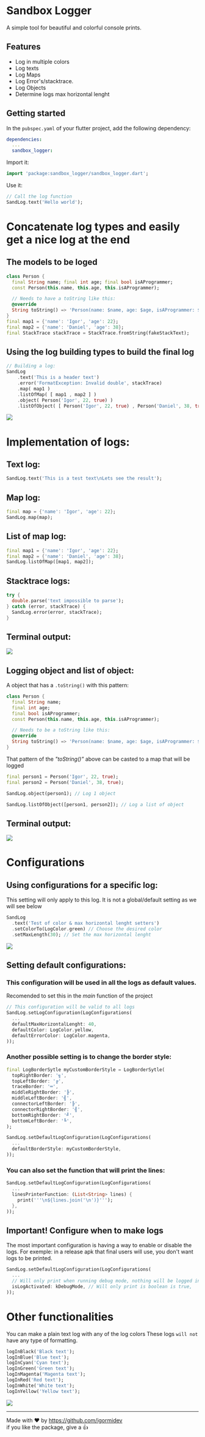 # Sandbox Logger
A simple tool for beautiful and colorful console prints.

## Features
- Log in multiple colors
- Log texts
- Log Maps
- Log Error's/stacktrace.
- Log Objects
- Determine logs max horizontal lenght

## Getting started

In the `pubspec.yaml` of your flutter project, add the following dependency:

```yaml
dependencies:
  ...
  sandbox_logger: 
```

Import it:

```dart
import 'package:sandbox_logger/sandbox_logger.dart';
```

Use it:

```dart
// Call the log function
SandLog.text('Hello world');
```

# Concatenate log types and easily get a nice log at the end

## The models to be loged
```dart 
class Person {
  final String name; final int age; final bool isAProgrammer;
  const Person(this.name, this.age, this.isAProgrammer);

  // Needs to have a toString like this:
  @override
  String toString() => 'Person(name: $name, age: $age, isAProgrammer: $isAProgrammer)';
}
final map1 = {'name': 'Igor', 'age': 22};
final map2 = {'name': 'Daniel', 'age': 38};
final StackTrace stackTrace = StackTrace.fromString(fakeStackText);
```
## Using the log building types to build the final log
```dart 
// Building a log:
SandLog
    .text('This is a header text')
    .error('FormatException: Invalid double', stackTrace)
    .map( map1 )
    .listOfMap( [ map1 , map2 ] )
    .object( Person('Igor', 22, true) )
    .listOfObject( [ Person('Igor', 22, true) , Person('Daniel', 38, true) ] );
```

![](https://raw.githubusercontent.com/igormidev/sandbox_logger/main/art/full_exemple_log.png)

# Implementation of logs:

## Text log: 
```dart
SandLog.text('This is a test text\nLets see the result');
```

## Map log:
```dart
final map = {'name': 'Igor', 'age': 22};
SandLog.map(map);
```

## List of map log:
```dart
final map1 = {'name': 'Igor', 'age': 22};
final map2 = {'name': 'Daniel', 'age': 38};
SandLog.listOfMap([map1, map2]);
```

## Stacktrace logs:
```dart
try {
  double.parse('text impossible to parse');
} catch (error, stackTrace) {
  SandLog.error(error, stackTrace);
}
```

## Terminal output:

![](https://raw.githubusercontent.com/igormidev/sandbox_logger/main/art/exemple_log_text_map_error.png)


## Logging object and list of object:

A object that has a `.toString()` with this pattern:

```dart 
class Person {
  final String name;
  final int age;
  final bool isAProgrammer;
  const Person(this.name, this.age, this.isAProgrammer);

  // Needs to be a toString like this:
  @override
  String toString() => 'Person(name: $name, age: $age, isAProgrammer: $isAProgrammer)';
}
```

That pattern of the *"toString()"* above can be casted to a map that will be logged

```dart 
final person1 = Person('Igor', 22, true);
final person2 = Person('Daniel', 38, true);

SandLog.object(person1); // Log 1 object

SandLog.listOfObject([person1, person2]); // Log a list of object
```


## Terminal output:

![](https://raw.githubusercontent.com/igormidev/sandbox_logger/main/art/exemple_log_objects.png)

# Configurations

## Using configurations for a specific log:
This setting will only apply to this log. It is not a global/default setting as we will see below
```dart
SandLog
  .text('Test of color & max horizontal lenght setters')
  .setColorTo(LogColor.green) // Choose the desired color
  .setMaxLength(30); // Set the max horizontal lenght
```
![](https://raw.githubusercontent.com/igormidev/sandbox_logger/main/art/setters_exemple.png)

## Setting default configurations:
### This configuration will be used in all the logs as default values.
Recomended to set this in the *main* function of the project
```dart
// This configuration will be valid to all logs
SandLog.setLogConfiguration(LogConfigurations(
  ...
  defaultMaxHorizontalLenght: 40,
  defaultColor: LogColor.yellow,
  defaultErrorColor: LogColor.magenta,
));
```
### Another possible setting is to change the border style:
```dart
final LogBorderSytle myCustomBorderStyle = LogBorderSytle(
  topRightBorder: '╗',
  topLeftBorder: '╔',
  traceBorder: '═',
  middleRightBorder: '╠',
  middleLeftBorder: '╣',
  connectorLeftBorder: '╠',
  connectorRightBorder: '╣',
  bottomRightBorder: '╝',
  bottomLeftBorder: '╚',
);

SandLog.setDefaultLogConfiguration(LogConfigurations(
  ...
  defaultBorderStyle: myCustomBorderStyle,
));
```

### You can also set the function that will print the lines:
```dart
SandLog.setDefaultLogConfiguration(LogConfigurations(
  ...
  linesPrinterFunction: (List<String> lines) {
    print('''\n${lines.join('\n')}''');
  },
));
```
## Important! Configure when to make logs
The most important configuration is having a way to enable or disable the logs.
For exemple: in a release apk that final users will use, you don't want logs
to be printed.
```dart
SandLog.setDefaultLogConfiguration(LogConfigurations(
  ...
  // Will only print when running debug mode, nothing will be logged in release
  isLogActivated: kDebugMode, // Will only print is boolean is true, 
));
```

# Other functionalities
You can make a plain text log with any of the log colors
These logs `will not` have any type of formatting.

```dart
logInBlack('Black text');
logInBlue('Blue text');
logInCyan('Cyan text');
logInGreen('Green text');
logInMagenta('Magenta text');
logInRed('Red text');
logInWhite('White text');
logInYellow('Yellow text');
```

![](https://raw.githubusercontent.com/igormidev/sandbox_logger/main/art/log_in_exemple.png)

---

Made with ❤ by https://github.com/igormidev <br>
if you like the package, give a 👍
